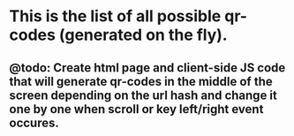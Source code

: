 # This is the list of all possible qr-codes (generated on the fly).
## @todo: Create html page and client-side JS code that will generate qr-codes in the middle of the screen depending on the url hash and change it one by one when scroll or key left/right event occures.

